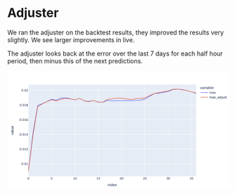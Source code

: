 # Adjuster

We ran the adjuster on the backtest results, they improved the results very slightly. 
We see larger improvements in live. 

The adjuster looks back at the error over the last 7 days for each half hour period, 
then minus this of the next predictions.

![aduster](./mae.png)